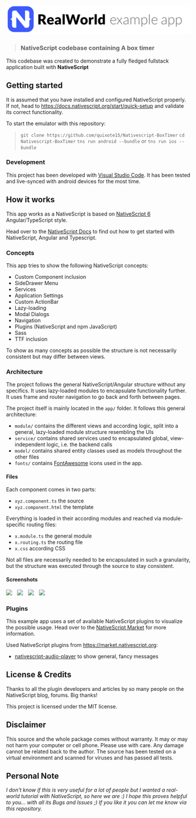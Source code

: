 # ![RealWorld Example App](logo.png)
> ### NativeScript codebase containing A box timer


This codebase was created to demonstrate a fully fledged fullstack application built with **NativeScript**

## Getting started
It is assumed that you have installed and configured NativeScript properly. If not, head to https://docs.nativescript.org/start/quick-setup and validate its correct functionality.

To start the emulator with this repository:
  > `git clone https://github.com/quixote15/Nativescript-BoxTimer`
  > `cd Nativescript-BoxTimer`
  > `tns run android --bundle` or `tns run ios --bundle`

### Development
This project has been developed with [Visual Studio Code](https://code.visualstudio.com/).
It has been tested and live-synced with android devices for the most time.

## How it works
This app works as a NativeScript is based on [NativeScript 6](https://nativescript.org) Angular/TypeScript style.

Head over to the [NativeScript Docs](https://docs.nativescript.org/angular/start/introduction) to find out how to get started with NativeScript, Angular and Typescript.

### Concepts
This app tries to show the following NativeScript concepts:
* Custom Component inclusion
* SideDrawer Menu
* Services
* Application Settings
* Custom ActionBar
* Lazy-loading
* Modal Dialogs
* Navigation
* Plugins (NativeScript and npm JavaScript)
* Sass
* TTF inclusion

To show as many concepts as possible the structure is not necessarily consistent but may differ between views.

### Architecture
The project follows the general NativeScript/Angular structure without any specifics. It uses lazy-loaded modules to encapsulate functionality further. It uses frame and router navigation to go back and forth between pages.

The project itself is mainly located in the `app/` folder. It follows this general architecture:
* `module/` contains the different views and according logic, split into a general, lazy-loaded module structure resembling the UIs
* `service/` contains shared services used to encapsulated global, view-independent logic, i.e. the backend calls
* `model/` contains shared entity classes used as models throughout the other files
* `fonts/` contains [FontAwesome](https://fontawesome.com/v5.9.0/) icons used in the app.

#### Files
Each component comes in two parts:
* `xyz.component.ts` the source
* `xyz.component.html` the template

Everything is loaded in their according modules and reached via module-specific routing files:
* `x.module.ts` the general module
* `x.routing.ts` the routing file
* `x.css` according CSS

Not all files are necessarily needed to be encapsulated in such a granularity, but the structure was executed through the source to stay consistent.


#### Screenshots
<img width="200px" src='https://github.com/quixote15/Nativescript-BoxTimer/tree/master/examples/screenshot_1.png' style="margin-right: 10px;"></img>
<img width="200px" src='https://github.com/quixote15/Nativescript-BoxTimer/tree/master/examples/screenshot_2.png' style="margin-right: 10px;"></img>
<img width="200px" src='https://github.com/quixote15/Nativescript-BoxTimer/tree/master/examples/screenshot_3.png' style="margin-right: 10px;"></img>
<img width="200px" src='https://github.com/quixote15/Nativescript-BoxTimer/tree/master/examples/screenshot_4.png'></img>



### Plugins
This example app uses a set of available NativeScript plugins to visualize the possible usage. Head over to the [NativeScript Market](https://market.nativescript.org/) for more information.

Used NativeScript plugins from https://market.nativescript.org:
* [nativescript-audio-player](https://market.nativescript.org/plugins/nativescript-audio-player) to show general, fancy messages


## License & Credits

Thanks to all the plugin developers and articles by so many people on the NativeScript blog, forums. Big thanks!

This project is licensed under the MIT license.

## Disclaimer
This source and the whole package comes without warranty. It may or may not harm your computer or cell phone. Please use with care. Any damage cannot be related back to the author. The source has been tested on a virtual environment and scanned for viruses and has passed all tests.

## Personal Note
*I don't know if this is very useful for a lot of people but I wanted a real-world tutorial with NativeScript, so here we are :) I hope this proves helpful to you... with all its Bugs and Issues ;) If you like it you can let me know via this repository.*
